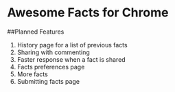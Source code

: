 Awesome Facts for Chrome
=========================

##Planned Features
1. History page for a list of previous facts
2. Sharing with commenting
3. Faster response when a fact is shared
4. Facts preferences page
5. More facts
6. Submitting facts page